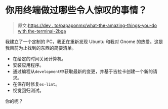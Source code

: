 # 你用终端做过哪些令人惊叹的事情？

> 原文:[https://dev . to/papaponmx/what-the-amazing-things-you-do with the-terminal-2bga](https://dev.to/papaponmx/what-are-the-amazing-things-you-do-with-the-terminal-2bga)

我建立了一个定制的 PC，我正在重新发现 Ubuntu 和我对 Gnome 的热爱。这是我目前为止找到的东西的简要清单。

*   在给定的时间关闭计算机。
*   安装应用程序。
*   通过编程从`development`中获取最新的变更，并基于吉拉卡创建一个新的请求。
*   在保存时修复`es-lint`。
*   视觉回归测试。

你的呢？